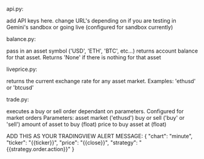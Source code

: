 api.py:

add API keys here.
change URL's depending on if you are testing in Gemini's sandbox or going live (configured for sandbox currently)


balance.py:

pass in an asset symbol ('USD', 'ETH', 'BTC', etc...) returns account balance for that asset.
Returns 'None' if there is nothing for that asset


liveprice.py:

returns the current exchange rate for any asset market. Examples: 'ethusd' or 'btcusd'


trade.py:

executes a buy or sell order dependant on parameters. Configured for market orders
Parameters: asset market ('ethusd')
            buy or sell ('buy' or 'sell')
            amount of asset to buy (float)
            price to buy asset at (float)

ADD THIS AS YOUR TRADINGVIEW ALERT MESSAGE:
{
"chart": "minute",
"ticker": "{{ticker}}",
"price": "{{close}}", 
"strategy": "{{strategy.order.action}}"
}